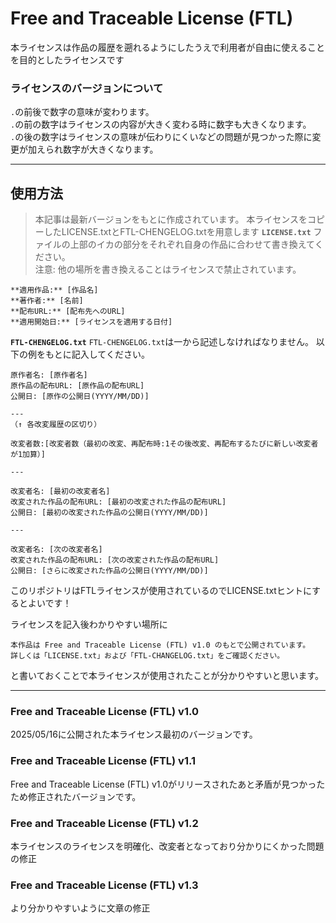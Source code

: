 # Free and Traceable License (FTL)
本ライセンスは作品の履歴を遡れるようにしたうえで利用者が自由に使えることを目的としたライセンスです
### ライセンスのバージョンについて
`.`の前後で数字の意味が変わります。  
`.`の前の数字はライセンスの内容が大きく変わる時に数字も大きくなります。   
`.`の後の数字はライセンスの意味が伝わりにくいなどの問題が見つかった際に変更が加えられ数字が大きくなります。   

---
## 使用方法
> 本記事は最新バージョンをもとに作成されています。
本ライセンスをコピーしたLICENSE.txtとFTL-CHENGELOG.txtを用意します
**`LICENSE.txt`**
ファイルの上部のイカの部分をそれぞれ自身の作品に合わせて書き換えてください。   
> 注意: 他の場所を書き換えることはライセンスで禁止されています。
```
**適用作品:** [作品名]
**著作者:** [名前]
**配布URL:** [配布先へのURL]
**適用開始日:** [ライセンスを適用する日付]
```
**`FTL-CHENGELOG.txt`**
`FTL-CHENGELOG.txt`は一から記述しなければなりません。
以下の例をもとに記入してください。
```
原作者名: [原作者名]
原作品の配布URL: [原作品の配布URL]
公開日: [原作の公開日(YYYY/MM/DD)]

---
（↑ 各改変履歴の区切り）
   
改変者数:[改変者数（最初の改変、再配布時:1その後改変、再配布するたびに新しい改変者が1加算）]

---

改変者名: [最初の改変者名]
改変された作品の配布URL: [最初の改変された作品の配布URL]
公開日: [最初の改変された作品の公開日(YYYY/MM/DD)]

---

改変者名: [次の改変者名]
改変された作品の配布URL: [次の改変された作品の配布URL]
公開日: [さらに改変された作品の公開日(YYYY/MM/DD)]
```
このリポジトリはFTLライセンスが使用されているのでLICENSE.txtヒントにするとよいです！　　　

ライセンスを記入後わかりやすい場所に
```
本作品は Free and Traceable License (FTL) v1.0 のもとで公開されています。  
詳しくは「LICENSE.txt」および「FTL-CHANGELOG.txt」をご確認ください。
```
と書いておくことで本ライセンスが使用されたことが分かりやすいと思います。   

---
### Free and Traceable License (FTL) v1.0
2025/05/16に公開された本ライセンス最初のバージョンです。
### Free and Traceable License (FTL) v1.1
Free and Traceable License (FTL) v1.0がリリースされたあと矛盾が見つかったため修正されたバージョンです。
### Free and Traceable License (FTL) v1.2
本ライセンスのライセンスを明確化、改変者となっており分かりにくかった問題の修正
### Free and Traceable License (FTL) v1.3
より分かりやすいように文章の修正
